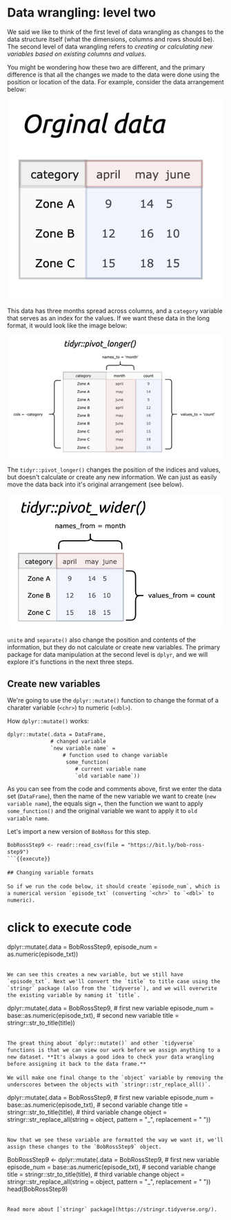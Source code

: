 # Data wrangling: level two

We said we like to think of the first level of data wrangling as changes to the data structure itself (what the dimensions, columns and rows should be). The second level of data wrangling refers to *creating or calculating new variables based on existing columns and values*. 

You might be wondering how these two are different, and the primary difference is that all the changes we made to the data were done using the position or location of the data. For example, consider the data arrangement below:

![](https://github.com/mjfrigaard/katacoda-scenarios/blob/master/figs/03-original-data.png?raw=true)

This data has three months spread across columns, and a `category` variable that serves as an index for the values. If we want these data in the long format, it would look like the image below:

![](https://github.com/mjfrigaard/katacoda-scenarios/blob/master/figs/04-pivot-longer.png?raw=true)

The `tidyr::pivot_longer()` changes the position of the indices and values, but doesn't calculate or create any new information. We can just as easily move the data back into it's original arrangement (see below).

![](https://github.com/mjfrigaard/katacoda-scenarios/blob/master/figs/05-pivot-wider.png?raw=true)

`unite` and `separate()` also change the position and contents of the information, but they do not calculate or create new variables. The primary package for data manipulation at the second level is `dplyr`, and we will explore it's functions in the next three steps. 

## Create new variables

We're going to use the `dplyr::mutate()` function to change the format of a charater variable (`<chr>`) to numeric (`<dbl>`).

How `dplyr::mutate()` works:

```
dplyr::mutate(.data = DataFrame,
              # changed variable
              `new variable name` =
                  # function used to change variable
                   some_function(
                      # current variable name
                      `old variable name`))
```

As you can see from the code and comments above, first we enter the data set (`DataFrame`), then the name of the new variable we want to create (`new variable name`), the equals sign `=`, then the function we want to apply `some_function()` and the original variable we want to apply it to `old variable name`.

Let's import a new version of `BobRoss` for this step. 

```
BobRossStep9 <- readr::read_csv(file = "https://bit.ly/bob-ross-step9")
```{{execute}}

## Changing variable formats

So if we run the code below, it should create `episode_num`, which is a numerical version `episode_txt` (converting `<chr>` to `<dbl>` to numeric).

```
# click to execute code
dplyr::mutate(.data = BobRossStep9, episode_num = as.numeric(episode_txt))
```{{execute}}

We can see this creates a new variable, but we still have `episode_txt`. Next we'll convert the `title` to title case using the `stringr` package (also from the `tidyverse`), and we will overwrite the existing variable by naming it `title`. 

```
dplyr::mutate(.data = BobRossStep9, 
              # first new variable 
              episode_num = base::as.numeric(episode_txt),
              # second new variable 
              title = stringr::str_to_title(title))
```{{execute}}

The great thing about `dplyr::mutate()` and other `tidyverse` functions is that we can view our work before we assign anything to a new dataset. **It's always a good idea to check your data wrangling before assigning it back to the data frame.** 

We will make one final change to the `object` variable by removing the underscores between the objects with `stringr::str_replace_all()`. 

```
dplyr::mutate(.data = BobRossStep9, 
              # first new variable 
              episode_num = base::as.numeric(episode_txt),
              # second variable change
              title = stringr::str_to_title(title),
              # third variable change
              object = stringr::str_replace_all(string = object, 
                                       pattern = "_", 
                                       replacement = " "))
```{{execute}}

Now that we see these variable are formatted the way we want it, we'll assign these changes to the `BobRossStep9` object. 

```
BobRossStep9 <- dplyr::mutate(.data = BobRossStep9, 
              # first new variable 
              episode_num = base::as.numeric(episode_txt),
              # second variable change
              title = stringr::str_to_title(title),
              # third variable change
              object = stringr::str_replace_all(string = object, 
                                       pattern = "_", 
                                       replacement = " "))
head(BobRossStep9)
```{{execute}}

Read more about [`stringr` package](https://stringr.tidyverse.org/).
